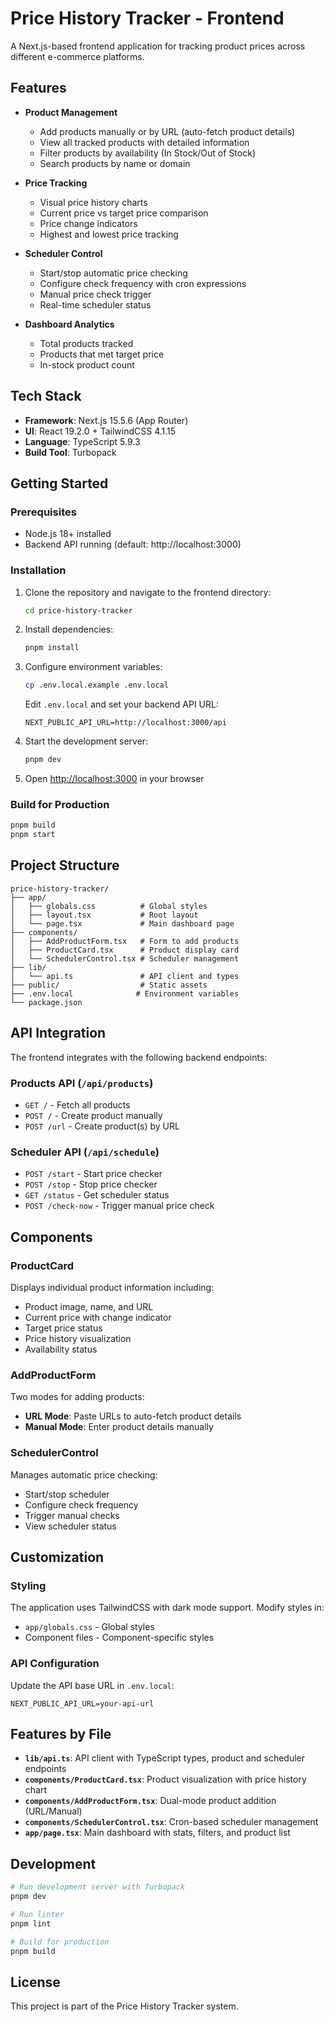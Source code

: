 # Price History Tracker - Frontend

A Next.js-based frontend application for tracking product prices across different e-commerce platforms.

## Features

- **Product Management**
  - Add products manually or by URL (auto-fetch product details)
  - View all tracked products with detailed information
  - Filter products by availability (In Stock/Out of Stock)
  - Search products by name or domain

- **Price Tracking**
  - Visual price history charts
  - Current price vs target price comparison
  - Price change indicators
  - Highest and lowest price tracking

- **Scheduler Control**
  - Start/stop automatic price checking
  - Configure check frequency with cron expressions
  - Manual price check trigger
  - Real-time scheduler status

- **Dashboard Analytics**
  - Total products tracked
  - Products that met target price
  - In-stock product count

## Tech Stack

- **Framework**: Next.js 15.5.6 (App Router)
- **UI**: React 19.2.0 + TailwindCSS 4.1.15
- **Language**: TypeScript 5.9.3
- **Build Tool**: Turbopack

## Getting Started

### Prerequisites

- Node.js 18+ installed
- Backend API running (default: http://localhost:3000)

### Installation

1. Clone the repository and navigate to the frontend directory:
   ```bash
   cd price-history-tracker
   ```

2. Install dependencies:
   ```bash
   pnpm install
   ```

3. Configure environment variables:
   ```bash
   cp .env.local.example .env.local
   ```
   
   Edit `.env.local` and set your backend API URL:
   ```
   NEXT_PUBLIC_API_URL=http://localhost:3000/api
   ```

4. Start the development server:
   ```bash
   pnpm dev
   ```

5. Open [http://localhost:3000](http://localhost:3000) in your browser

### Build for Production

```bash
pnpm build
pnpm start
```

## Project Structure

```
price-history-tracker/
├── app/
│   ├── globals.css          # Global styles
│   ├── layout.tsx           # Root layout
│   └── page.tsx             # Main dashboard page
├── components/
│   ├── AddProductForm.tsx   # Form to add products
│   ├── ProductCard.tsx      # Product display card
│   └── SchedulerControl.tsx # Scheduler management
├── lib/
│   └── api.ts               # API client and types
├── public/                  # Static assets
├── .env.local              # Environment variables
└── package.json
```

## API Integration

The frontend integrates with the following backend endpoints:

### Products API (`/api/products`)
- `GET /` - Fetch all products
- `POST /` - Create product manually
- `POST /url` - Create product(s) by URL

### Scheduler API (`/api/schedule`)
- `POST /start` - Start price checker
- `POST /stop` - Stop price checker
- `GET /status` - Get scheduler status
- `POST /check-now` - Trigger manual price check

## Components

### ProductCard
Displays individual product information including:
- Product image, name, and URL
- Current price with change indicator
- Target price status
- Price history visualization
- Availability status

### AddProductForm
Two modes for adding products:
- **URL Mode**: Paste URLs to auto-fetch product details
- **Manual Mode**: Enter product details manually

### SchedulerControl
Manages automatic price checking:
- Start/stop scheduler
- Configure check frequency
- Trigger manual checks
- View scheduler status

## Customization

### Styling
The application uses TailwindCSS with dark mode support. Modify styles in:
- `app/globals.css` - Global styles
- Component files - Component-specific styles

### API Configuration
Update the API base URL in `.env.local`:
```
NEXT_PUBLIC_API_URL=your-api-url
```

## Features by File

- **`lib/api.ts`**: API client with TypeScript types, product and scheduler endpoints
- **`components/ProductCard.tsx`**: Product visualization with price history chart
- **`components/AddProductForm.tsx`**: Dual-mode product addition (URL/Manual)
- **`components/SchedulerControl.tsx`**: Cron-based scheduler management
- **`app/page.tsx`**: Main dashboard with stats, filters, and product list

## Development

```bash
# Run development server with Turbopack
pnpm dev

# Run linter
pnpm lint

# Build for production
pnpm build
```

## License

This project is part of the Price History Tracker system.
